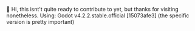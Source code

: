 👋 Hi, this isnt't quite ready to contribute to yet, but thanks for visiting nonetheless.
Using: Godot v4.2.2.stable.official [15073afe3] (the specific version is pretty important)
